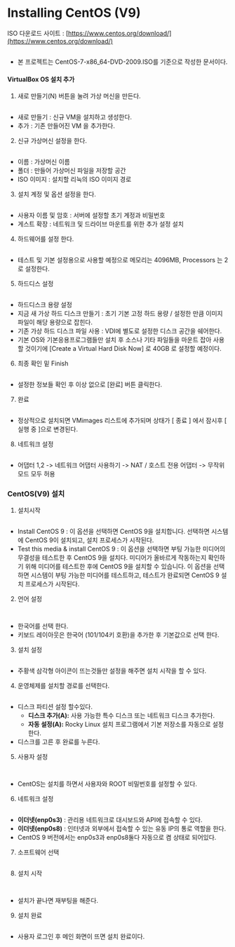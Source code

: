 # Installing CentOS (V9)

ISO 다운로드 사이트 : [https://www.centos.org/download/](https://www.centos.org/download/)

<figure><img src="../../.gitbook/assets/image (6) (1) (1) (1) (1).png" alt=""><figcaption></figcaption></figure>

* 본 프로젝트는 CentOS-7-x86\_64-DVD-2009.ISO를 기준으로 작성한 문서이다.

#### VirtualBox OS 설치 추가

1. 새로 만들기(N) 버튼을 눌려 가상 머신을 만든다.

<figure><img src="../../.gitbook/assets/image (7) (1) (1) (1).png" alt=""><figcaption></figcaption></figure>

* 새로 만들기 : 신규 VM을 설치하고 생성한다.
* 추가 : 기존 만들어진 VM 을 추가한다.

2. 신규 가상머신 설정을 한다.

<figure><img src="../../.gitbook/assets/image (8) (1) (1) (1).png" alt=""><figcaption></figcaption></figure>

* 이름 : 가상머신 이름
* 폴더 : 만들어 가상머신 파일을 저장할 공간
* ISO 이미지 : 설치할 리눅의 ISO 이미지 경로

3. 설치 계정 및 옵션 설정을 한다.

<figure><img src="../../.gitbook/assets/image (9) (1) (1) (1).png" alt=""><figcaption></figcaption></figure>

* 사용자 이름 및 암호 : 서버에 설정할 초기 계정과 비밀번호
* 게스트 확장 : 네트워크 및 드라이브 마운트를 위한 추가 설정 설치

4. 하드웨어를 설정 한다.

<figure><img src="../../.gitbook/assets/image (10) (1) (1).png" alt=""><figcaption></figcaption></figure>

* 테스트 및 기본 설정용으로 사용할 예정으로 메모리는 4096MB, Processors 는 2로 설정한다.

5. 하드디스 설정

<figure><img src="../../.gitbook/assets/image (11) (1) (1).png" alt=""><figcaption></figcaption></figure>

* 하드디스크 용량 설정
* 지금 새 가상 하드 디스크 만들기 : 초기 기본 고정 하드 용량 / 설정한 만큼 이미지 파일이 해당 용량으로 잡힌다.
* 기존 가상 하드 디스크 파일 사용 : VDI에 별도로 설정한 디스크 공간을 쉐어한다.
* 기본 OS와 기본응용프로그램들만 설치 후 소스나 기타 파일들을 마운트 잡아 사용할 것이기에 \[Create a Virtual Hard Disk Now] 로 40GB 로 설정할 예정이다.

6. 최종 확인 밑 Finish

<figure><img src="../../.gitbook/assets/image (12) (1) (1).png" alt=""><figcaption></figcaption></figure>

* 설정한 정보들 확인 후 이상 없으로 \[완료] 버튼 클릭한다.

7. 완료

<figure><img src="../../.gitbook/assets/image (13) (1).png" alt=""><figcaption></figcaption></figure>

* 정상적으로 설치되면 VMimages 리스트에 추가되며 상태가 \[ 종료 ] 에서 잠시후 \[ 실행 중 ]으로 변경된다.

8. 네트워크 설정

<figure><img src="../../.gitbook/assets/image (14) (1).png" alt=""><figcaption></figcaption></figure>

* 어댑터 1,2 -> 네트워크 어댑터 사용하기 -> NAT / 호스트 전용 어댑터 -> 무작위 모드 모두 허용

### CentOS(V9) 설치

1. 설치시작

<figure><img src="../../.gitbook/assets/image (34).png" alt=""><figcaption></figcaption></figure>

* Install CentOS 9 : 이 옵션을 선택하면 CentOS 9을 설치합니다. 선택하면 시스템에 CentOS 9이 설치되고, 설치 프로세스가 시작된다.
* Test this media & install CentOS 9 : 이 옵션을 선택하면 부팅 가능한 미디어의 무결성을 테스트한 후 CentOS 9을 설치다. 미디어가 올바르게 작동하는지 확인하기 위해 미디어를 테스트한 후에 CentOS 9을 설치할 수 있습니다. 이 옵션을 선택하면 시스템이 부팅 가능한 미디어를 테스트하고, 테스트가 완료되면 CentOS 9 설치 프로세스가 시작된다.

2. 언어 설정

<figure><img src="../../.gitbook/assets/image (35).png" alt=""><figcaption></figcaption></figure>

<figure><img src="../../.gitbook/assets/image (36).png" alt=""><figcaption></figcaption></figure>

* 한국어를 선택 한다.
* 키보드 레이아웃은 한국어 (101/104키 호환)을 추가한 후 기본값으로 선택 한다.

3. 설치 설정

<figure><img src="../../.gitbook/assets/image (37).png" alt=""><figcaption></figcaption></figure>

* 주황색 삼각형 아이콘이 뜨는것들만 설정을 해주면 설치 시작을 할 수 있다.

4. 운영체제를 설치할 경로를 선택한다.

<figure><img src="../../.gitbook/assets/image (38).png" alt=""><figcaption></figcaption></figure>

* 디스크 파티션 설정 할수있다.
  * **디스크 추가(A):** 사용 가능한 특수 디스크 또는 네트워크 디스크 추가한다.
  * **자동 설정(A):** Rocky Linux 설치 프로그램에서 기본 저장소를 자동으로 설정한다.
* 디스크를 고른 후 완료를 누른다.

5. 사용자 설정

<figure><img src="../../.gitbook/assets/image (39).png" alt=""><figcaption></figcaption></figure>

<figure><img src="../../.gitbook/assets/image (40).png" alt=""><figcaption></figcaption></figure>

* CentOS는 설치를 하면서 사용자와 ROOT 비밀번호를 설정할 수 있다.

6. 네트워크 설정

<figure><img src="../../.gitbook/assets/image (41).png" alt=""><figcaption></figcaption></figure>

* **이더넷(enp0s3)** : 관리용 네트워크로 대시보드와 API에 접속할 수 있다.
* **이더넷(enp0s8)** : 인터넷과 외부에서 접속할 수 있는 유동 IP의 통로 역할을 한다.
* CentOS 9 버전에서는 enp0s3과 enp0s8둘다 자동으로 켬 상태로 되어있다.

7. 소프트웨어 선택

<figure><img src="../../.gitbook/assets/image (42).png" alt=""><figcaption></figcaption></figure>

8. 설치 시작

<figure><img src="../../.gitbook/assets/image (43).png" alt=""><figcaption></figcaption></figure>

<figure><img src="../../.gitbook/assets/image (44).png" alt=""><figcaption></figcaption></figure>

* 설치가 끝나면 재부팅을 해준다.

9. 설치 완료

<figure><img src="../../.gitbook/assets/image (45).png" alt=""><figcaption></figcaption></figure>

* 사용자 로그인 후 메인 화면이 뜨면 설치 완료이다.
